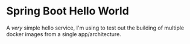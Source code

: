 Spring Boot Hello World
=======================
A  _very_ simple hello service, I'm using to test out the building of multiple
docker images from a single app/architecture.
